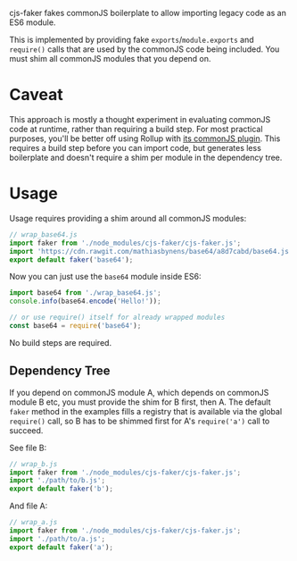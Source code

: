 cjs-faker fakes commonJS boilerplate to allow importing legacy code as an ES6 module.

This is implemented by providing fake `exports`/`module.exports` and `require()` calls that are used by the commonJS code being included.
You must shim all commonJS modules that you depend on.

# Caveat

This approach is mostly a thought experiment in evaluating commonJS code at runtime, rather than requiring a build step.
For most practical purposes, you'll be better off using Rollup with [its commonJS plugin](https://github.com/rollup/rollup-plugin-commonjs).
This requires a build step before you can import code, but generates less boilerplate and doesn't require a shim per module in the dependency tree.

# Usage

Usage requires providing a shim around all commonJS modules:

```js
// wrap_base64.js
import faker from './node_modules/cjs-faker/cjs-faker.js';
import 'https://cdn.rawgit.com/mathiasbynens/base64/a8d7cabd/base64.js';
export default faker('base64');
```

Now you can just use the `base64` module inside ES6:

```js
import base64 from './wrap_base64.js';
console.info(base64.encode('Hello!'));

// or use require() itself for already wrapped modules
const base64 = require('base64');
```

No build steps are required.

## Dependency Tree

If you depend on commonJS module A, which depends on commonJS module B etc, you must provide the shim for B first, then A.
The default `faker` method in the examples fills a registry that is available via the global `require()` call, so B has to be shimmed first for A's `require('a')` call to succeed.

See file B:

```js
// wrap_b.js
import faker from './node_modules/cjs-faker/cjs-faker.js';
import './path/to/b.js';
export default faker('b');
```

And file A:

```js
// wrap_a.js
import faker from './node_modules/cjs-faker/cjs-faker.js';
import './path/to/a.js';
export default faker('a');
```

